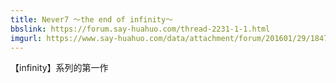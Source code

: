 ```yaml
---
title: Never7 ～the end of infinity～
bbslink: https://forum.say-huahuo.com/thread-2231-1-1.html
imgurl: https://www.say-huahuo.com/data/attachment/forum/201601/29/184754yjor5b62r57557jt.jpg
---
```


【infinity】系列的第一作<!--more-->
